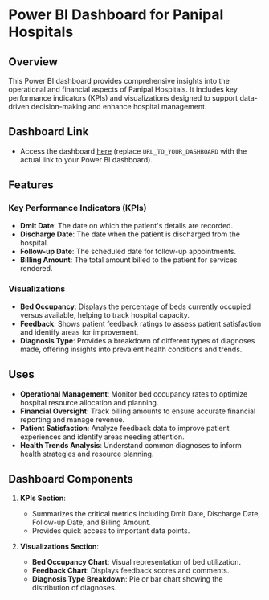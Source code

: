 # Power BI Dashboard for Panipal Hospitals

## Overview

This Power BI dashboard provides comprehensive insights into the operational and financial aspects of Panipal Hospitals. It includes key performance indicators (KPIs) and visualizations designed to support data-driven decision-making and enhance hospital management.
## Dashboard Link

- Access the dashboard [here](URL_TO_YOUR_DASHBOARD) (replace `URL_TO_YOUR_DASHBOARD` with the actual link to your Power BI dashboard).

## Features

### Key Performance Indicators (KPIs)
- **Dmit Date**: The date on which the patient's details are recorded.
- **Discharge Date**: The date when the patient is discharged from the hospital.
- **Follow-up Date**: The scheduled date for follow-up appointments.
- **Billing Amount**: The total amount billed to the patient for services rendered.

### Visualizations
- **Bed Occupancy**: Displays the percentage of beds currently occupied versus available, helping to track hospital capacity.
- **Feedback**: Shows patient feedback ratings to assess patient satisfaction and identify areas for improvement.
- **Diagnosis Type**: Provides a breakdown of different types of diagnoses made, offering insights into prevalent health conditions and trends.

## Uses

- **Operational Management**: Monitor bed occupancy rates to optimize hospital resource allocation and planning.
- **Financial Oversight**: Track billing amounts to ensure accurate financial reporting and manage revenue.
- **Patient Satisfaction**: Analyze feedback data to improve patient experiences and identify areas needing attention.
- **Health Trends Analysis**: Understand common diagnoses to inform health strategies and resource planning.

## Dashboard Components

1. **KPIs Section**:
   - Summarizes the critical metrics including Dmit Date, Discharge Date, Follow-up Date, and Billing Amount.
   - Provides quick access to important data points.

2. **Visualizations Section**:
   - **Bed Occupancy Chart**: Visual representation of bed utilization.
   - **Feedback Chart**: Displays feedback scores and comments.
   - **Diagnosis Type Breakdown**: Pie or bar chart showing the distribution of diagnoses.

